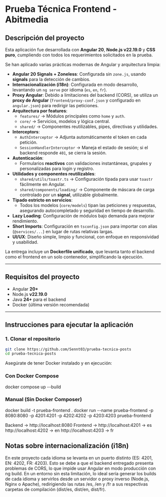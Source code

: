 # Prueba Técnica Frontend - Abitmedia

## Descripción del proyecto

Esta aplicación fue desarrollada con **Angular 20**, **Node.js v22.19.0** y **CSS puro**, cumpliendo con todos los requerimientos solicitados en la prueba.  

Se han aplicado varias prácticas modernas de Angular y arquitectura limpia:

- **Angular 20 Signals + Zoneless**: Configurada sin `zone.js`, usando **signals** para la detección de cambios.
- **Internacionalización (i18n)**: Configurada en modo desarrollo, levantando un `ng serve` por idioma (`es`, `en`, `fr`).  
- **Proxy Angular**: Debido a limitaciones del backend (CORS), se utiliza un **proxy de Angular** (`frontend/proxy-conf.json` y configurado en `angular.json`) para redirigir las peticiones.
- **Arquitectura por features**:
  - `features/` → Módulos principales como `home` y `auth`.  
  - `core/` → Servicios, modelos y lógica central.  
  - `shared/` → Componentes reutilizables, pipes, directivas y utilidades.  
- **Interceptors**:
  - `AuthInterceptor` → Adjunta automáticamente el token en cada petición.  
  - `SessionHandlerInterceptor` → Maneja el estado de sesión; si el backend responde `401`, se cierra la sesión.  
- **Autenticación**:
  - Formularios **reactivos** con validaciones instantáneas, grupales y personalizadas para login y registro.  
- **Utilidades y componentes reutilizables**:
  - `shared/utils/toastr.ts` → Configuración tipada para usar `toastr` fácilmente en Angular.  
  - `shared/components/loading/` → Componente de máscara de carga controlado por un **signal**, utilizable globalmente.  
- **Tipado estricto en servicios**:  
  - Todos los modelos (`core/models`) tipan las peticiones y respuestas, asegurando autocompletado y seguridad en tiempo de desarrollo.  
- **Lazy Loading**: Configuración de módulos bajo demanda para mejorar rendimiento.  
- **Short Imports**: Configuración en `tsconfig.json` para importar con alias (`@services/...`) en lugar de rutas relativas largas.  
- **UI/UX**: Diseño simple, limpio y funcional, con enfoque en responsividad y usabilidad.  

La entrega incluye un **Dockerfile unificado**, que levanta tanto el backend como el frontend en un solo contenedor, simplificando la ejecución.

---

## Requisitos del proyecto

- Angular **20+**
- Node.js **v22.19.0**
- Java **24+** para el backend
- Docker (última versión recomendada)

---

## Instrucciones para ejecutar la aplicación

### 1. Clonar el repositorio

```bash
git clone https://github.com/Sennt03/prueba-tecnica-posts
cd prueba-tecnica-posts
```

Asegúrate de tener Docker instalado y en ejecución:
### Con Docker Compose
docker compose up --build

### Manual (Sin Docker Composer)
docker build -t prueba-frontend .
docker run --name prueba-frontend -p 8080:8080 -p 4201:4201 -p 4202:4202 -p 4203:4203 prueba-frontend

Backend → http://localhost:8080
Frontend → http://localhost:4201 -> es
           http://localhost:4202 -> en
           http://localhost:4203 -> fr



## Notas sobre internacionalización (i18n)

En este proyecto cada idioma se levanta en un puerto distinto (ES: 4201, EN: 4202, FR: 4203).
Esto se debe a que el backend entregado presenta problemas de CORS, lo que impide usar Angular en modo producción con ng build.
En un entorno sin esta limitación, lo ideal sería generar los builds de cada idioma y servirlos desde un servidor o proxy inverso (Node.js, Nginx o Apache), redirigiendo las rutas /es, /en y /fr a sus respectivas carpetas de compilación (dist/es, dist/en, dist/fr).